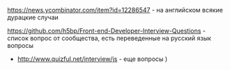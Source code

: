 https://news.ycombinator.com/item?id=12286547 - на английском всякие дурацкие случаи

https://github.com/h5bp/Front-end-Developer-Interview-Questions - список вопрос от сообщества, есть переведенные на русский язык вопросы

* http://www.quizful.net/interview/js - еще вопросы )
